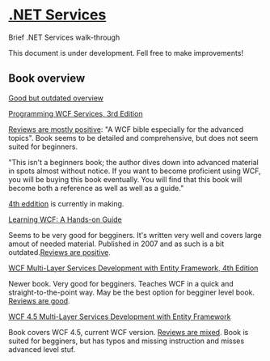 # [.NET Services](https://msdn.microsoft.com/en-us/library/ms731082.aspx)

Brief .NET Services walk-through

This document is under development. Fell free to make improvements!

## Book overview

[Good but outdated overview](http://wcftutorial.net/WCF-Books.aspx)

[Programming WCF Services, 3rd Edition](http://shop.oreilly.com/product/9780596805494.do?green=E986AA5A-B945-525F-AFB9-2C805CAAA7B1&intcmp=af-mybuy-9780596805494.IP)

[Reviews are mostly positive](http://www.amazon.com/Programming-WCF-Services-Mastering-AppFabric/product-reviews/0596805489/ref=cm_cr_dp_see_all_btm?ie=UTF8&showViewpoints=1&sortBy=bySubmissionDateDescending): "A WCF bible especially for the advanced topics". Book seems to be detailed and comprehensive, but does not seem suited for beginners. 

"This isn't a beginners book; the author dives down into advanced material in spots almost without notice. If you want to become proficient using WCF, you will be buying this book eventually. You will find that this book will become both a reference as well as well as a guide."

[4th eddition](http://shop.oreilly.com/product/0636920032373.do) is currently in making.

[Learning WCF: A Hands-on Guide](http://www.amazon.com/Learning-WCF-A-Hands-Guide/dp/0596101627)

Seems to be very good for begginers. It's written very well and covers large amout of needed material. Published in 2007 and as such is a bit outdated.[Reviews are positive](http://www.amazon.com/Learning-WCF-A-Hands-Guide/product-reviews/0596101627/ref=cm_cr_dp_see_all_btm?ie=UTF8&showViewpoints=1&sortBy=bySubmissionDateDescending). 

[WCF Multi-Layer Services Development with Entity Framework, 4th Edition](http://www.amazon.com/Multi-Layer-Services-Development-Framework-Edition/dp/1784391042)

Newer book. Very good for begginers. Teaches WCF in a quick and straight-to-the-point way. May be the best option for begginer level book. [Reviews are good](http://www.amazon.com/Multi-Layer-Services-Development-Framework-Edition/product-reviews/1784391042/ref=cm_cr_dp_see_all_btm?ie=UTF8&showViewpoints=1&sortBy=bySubmissionDateDescending).

[WCF 4.5 Multi-Layer Services Development with Entity Framework](http://www.amazon.com/Multi-Layer-Services-Development-Entity-Framework/dp/1849687668)

Book covers WCF 4.5, current WCF version. [Reviews are mixed](http://www.amazon.com/Multi-Layer-Services-Development-Entity-Framework/product-reviews/1849687668/ref=cm_cr_dp_see_all_btm?ie=UTF8&showViewpoints=1&sortBy=bySubmissionDateDescending). Book is suited for begginers, but has typos and missing instruction and misses advanced level stuf.

